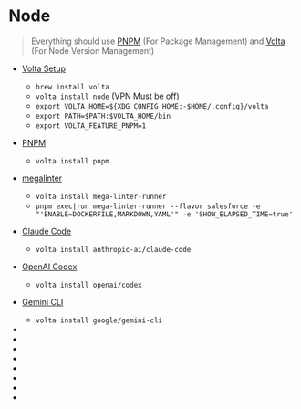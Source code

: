 # Node

> Everything should use [PNPM][pnpm-io] (For Package Management) and [Volta][volta-sh] (For Node Version Management)

- [Volta Setup][volta]
  - `brew install volta`
  - `volta install node` (VPN Must be off)
  - `export VOLTA_HOME=${XDG_CONFIG_HOME:-$HOME/.config}/volta`
  - `export PATH=$PATH:$VOLTA_HOME/bin`
  - `export VOLTA_FEATURE_PNPM=1`
- [PNPM][pnpm]
  - `volta install pnpm`
- [megalinter][megalinter]
  - `volta install mega-linter-runner`
  - `pnpm exec|run mega-linter-runner --flavor salesforce -e "'ENABLE=DOCKERFILE,MARKDOWN,YAML'" -e 'SHOW_ELAPSED_TIME=true'`
- [Claude Code][claude-code]
  - `volta install anthropic-ai/claude-code`
- [OpenAI Codex][codex]
  - `volta install openai/codex`
- [Gemini CLI][gemini]
  - `volta install google/gemini-cli`

- [megalinter]: https://megalinter.io/latest/install-locally/ "Megalinter Install"
- [pnpm-io]: https://pnpm.io/ "PNPM"
- [volta-sh]: https://volta.sh/ "Volta"
- [claude-code]: https://docs.anthropic.com/en/docs/claude-code/setup "Claude"
- [codex]: https://github.com/openai/codex "OpenAI"
- [gemini]: https://github.com/google/gemini-cli "Gemini"
- [volta]: https://docs.volta.sh/advanced/installers "Installers"
- [pnpm]: https://docs.volta.sh/advanced/pnpm "Volta + PNPM"
